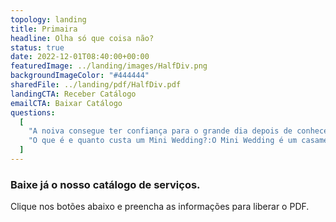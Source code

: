 ```yaml
---
topology: landing
title: Primaira
headline: Olha só que coisa não?
status: true
date: 2022-12-01T08:40:00+00:00
featuredImage: ../landing/images/HalfDiv.png
backgroundImageColor: "#444444"
sharedFile: ../landing/pdf/HalfDiv.pdf
landingCTA: Receber Catálogo
emailCTA: Baixar Catálogo
questions:
  [
    "A noiva consegue ter confiança para o grande dia depois de conhecer inúmeras problemáticas de organizar um casamento sem ajuda?:Toda noiva, em seu momento de entrada está nervosa ao ponto de ter um piripaque. Antes disso, ela está no dia da noiva se preparando toda nervosa. Ela já acorda ansiosa e a noite anterior então, talvez nem durma. Essa noiva não merece passar pelo processo de organizar um evento dessa magnitute sem ajuda profissional.",
    "O que é e quanto custa um Mini Wedding?:O Mini Wedding é um casamento intimista, com até 100 convidados. O seu custo pode variar de 30 mil reais a 120 mil reais.",
  ]
---
```


### Baixe já o nosso catálogo de serviços.

Clique nos botões abaixo e preencha as informações para liberar o PDF.
